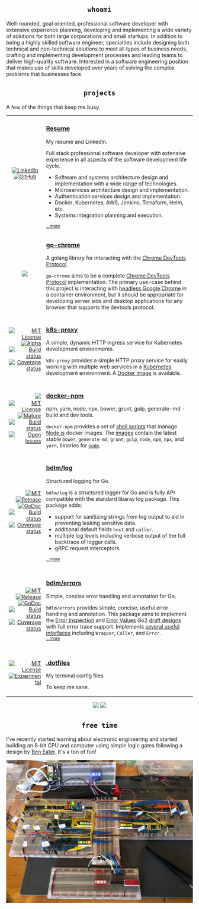 <h2 align="center"><code>whoami</code></h2>

Well-rounded, goal oriented, professional software developer with extensive experience planning, developing and implementing a wide variety of solutions for both large corporations and small startups. In addition to being a highly skilled software engineer, specialties include designing both technical and non-technical solutions to meet all types of business needs, crafting and implementing development processes and leading teams to deliver high-quality software. Interested in a software engineering position that makes use of skills developed over years of solving the complex problems that businesses face.

<h2 align="center"><code>projects</code></h2>

A few of the things that keep me busy.

<table><tr>
    <td width="20%" align="center" valign="middle">
        <a href="https://www.linkedin.com/in/michaelkenney"><img src="https://img.shields.io/badge/LinkedIn-0077B5?style=for-the-badge&logo=linkedin&logoColor=white" alt="LinkedIn"></a>
<a href="https://github.com/mkenney"><img src="https://img.shields.io/badge/GitHub-100000?style=for-the-badge&logo=github&logoColor=white" alt="GitHub"></a>
    </td><td width="80%">
        <h3><a href="https://github.com/mkenney/Resume/blob/master/README.md">Resume</a></h3>
        <p>My resume and LinkedIn.</p>
        <p>
        Full stack professional software developer with extensive experience in all aspects of the software development life cycle.
        <ul>
            <li>Software and systems architecture design and implementation with a wide range of technologies.</li>
            <li>Microservices architecture design and implementation.</li>
            <li>Authentication services design and implementation.</li>
            <li>Docker, Kubernetes, AWS, Jenkins, Terraform, Helm, etc.</li>
            <li>Systems integration planning and execution.</li>
        </ul></p>
        <sup><a href="https://github.com/mkenney/Resume/blob/master/Michael%20Kenney%20-%20Resume.pdf">...more</a></sup>
    </td>
</tr><tr>
    <td width="20%" align="center" valign="middle">
        <a href="https://github.com/mkenney/go-chrome/blob/master/README.md"><img src="https://github.com/mkenney/go-chrome/wiki/assets/images/gopher-logo.png"></a>
    </td><td width="80%">
        <h3><a href="https://github.com/mkenney/go-chrome/blob/master/README.md">go-chrome</a></h3>
        <p>A golang library for interacting with the <a href="https://chromedevtools.github.io/devtools-protocol/">Chrome DevTools Protocol</a>.</p>
        <p><code>go-chrome</code> aims to be a complete <a href="https://chromedevtools.github.io/devtools-protocol/">Chrome DevTools Protocol</a> implementation. The primary use-case behind this project is interacting with <a href="https://developers.google.com/web/updates/2017/04/headless-chrome">headless Google Chrome</a> in a container environment, but it should be appropriate for developing server side and desktop applications for any browser that supports the devtools protocol.</p>
    </td>
</tr><tr>
    <td width="20%" align="right" valign="middle">
        <a href="https://github.com/mkenney/k8s-proxy/blob/master/LICENSE"><img src="https://img.shields.io/github/license/mkenney/k8s-proxy.svg" alt="MIT License"></a>
        <a href="https://github.com/mkenney/software-guides/blob/master/STABILITY-BADGES.md#alpha"><img src="https://img.shields.io/badge/stability-alpha-f4d03f.svg" alt="Alpha"></a>
        <a href="https://travis-ci.org/mkenney/k8s-proxy"><img src="https://travis-ci.org/mkenney/k8s-proxy.svg?branch=master" alt="Build status"></a>
        <a href="https://codecov.io/gh/mkenney/k8s-proxy"><img src="https://img.shields.io/codecov/c/github/mkenney/k8s-proxy/master.svg" alt="Coverage status"></a>
    </td><td width="80%">
        <h3><a href="https://github.com/mkenney/k8s-proxy/blob/master/README.md">k8s-proxy</a></h3>
        <p>A simple, dynamic HTTP ingress service for Kubernetes development environments.</p>
        <p><code>k8s-proxy</code> provides a simple HTTP proxy service for easily working with multiple web services in a <a href="https://kubernetes.io/">Kubernetes</a> development environment. A <a href="https://hub.docker.com/r/mkenney/k8s-proxy/">Docker image</a> is available.</p>
    </td>
</tr><tr>
    <td width="20%" align="right" valign="middle">
        <a href="https://hub.docker.com/r/mkenney/npm"><img src="http://docker-badges.webbedlam.com/image/mkenney/npm"></a>
        <a href="https://github.com/mkenney/docker-npm/blob/master/LICENSE"><img src="https://img.shields.io/github/license/mkenney/docker-npm.svg" alt="MIT License"></a>
        <a href="https://github.com/mkenney/software-guides/blob/master/STABILITY-BADGES.md#mature"><img src="https://img.shields.io/badge/stability-mature-008000.svg" alt="Mature"></a>
        <a href="https://travis-ci.org/mkenney/docker-npm"><img src="https://travis-ci.org/mkenney/docker-npm.svg?branch=master" alt="Build status"></a>
        <a href="https://github.com/mkenney/docker-npm/issues"><img src="https://img.shields.io/github/issues-raw/mkenney/docker-npm.svg" alt="Open Issues"></a>
    </td><td width="80%">
        <h3><a href="https://github.com/mkenney/docker-npm/blob/master/README.md">docker-npm</a></h3>
        <p>npm, yarn, node, npx, bower, grunt, gulp, generate-md - build and dev tools.</p>
        <p><code>docker-npm</code> provides a set of <a href="https://github.com/mkenney/docker-npm/tree/master/bin">shell scripts</a> that manage <a href="https://nodejs.org/">Node.js</a> docker images. The <a href="https://hub.docker.com/r/mkenney/npm/tags/">images</a> contain the latest stable <code>bower</code>, <code>generate-md</code>, <code>grunt</code>, <code>gulp</code>, <code>node</code>, <code>npm</code>, <code>npx</code>, and <code>yarn</code>, binaries for <a href="https://hub.docker.com/_/node/"><code>node</code></a>.</p>
    </td>
</tr><tr>
    <td width="20%" align="right" valign="middle">
        <a href="https://github.com/bdlm/log/blob/master/LICENSE"><img src="https://img.shields.io/badge/license-MIT-blue.svg" alt="MIT"></a>
        <a href="https://github.com/bdlm/log/blob/master/CHANGELOG.md"><img src="https://img.shields.io/github/v/release/bdlm/log" alt="Release"></a>
        <a href="https://pkg.go.dev/github.com/bdlm/log"><img src="https://godoc.org/github.com/bdlm/log?status.svg" alt="GoDoc"></a>
        <a href="https://travis-ci.com/bdlm/log"><img src="https://travis-ci.com/bdlm/log.svg?branch=master" alt="Build status"></a>
        <a href="https://codecov.io/gh/bdlm/log"><img src="https://img.shields.io/codecov/c/github/bdlm/log/master.svg" alt="Coverage status"></a>
    </td><td width="80%">
        <h3><a href="https://github.com/bdlm/log/blob/master/README.md">bdlm/log</a></h3>
        <p>Structured logging for Go.</p>
        <p><code>bdlm/log</code> is a structured logger for Go and is fully API compatible with the standard libaray log package. This package adds:
        <ul>
            <li>support for sanitizing strings from log output to aid in preventing leaking sensitive data.</li>
            <li>additional default fields <code>host</code> and <code>caller</code>.</li>
            <li>multiple log levels including verbose output of the full backtrace of logger calls.</li>
            <li>gRPC request interceptors.</li>
        </ul>
        <sup><a href="https://github.com/bdlm/log/blob/master/README.md">...more</a></sup>
        </p>
    </td>
</tr><tr>
    <td width="20%" align="right" valign="middle">
        <a href="https://github.com/bdlm/errors/blob/master/LICENSE"><img src="https://img.shields.io/github/license/bdlm/errors.svg" alt="MIT"></a>
        <a href="https://github.com/bdlm/errors/blob/master/CHANGELOG.md"><img src="https://img.shields.io/github/v/release/bdlm/errors" alt="Release"></a>
        <a href="https://pkg.go.dev/github.com/bdlm/errors/v2#pkg-examples"><img src="https://godoc.org/github.com/bdlm/errors?status.svg" alt="GoDoc"></a>
        <a href="https://travis-ci.org/bdlm/errors"><img src="https://travis-ci.org/bdlm/errors.svg?branch=master" alt="Build status"></a>
        <a href="https://codecov.io/gh/bdlm/errors"><img src="https://img.shields.io/codecov/c/github/bdlm/errors/master.svg" alt="Coverage status"></a>
    </td><td width="80%">
        <h3><a href="https://github.com/bdlm/errors/blob/master/README.md">bdlm/errors</a></h3>
        <p>Simple, concise error handling and annotation for Go.</p>
        <p><code>bdlm/errors</code> provides simple, concise, useful error handling and annotation. This package aims to implement the <a href="https://go.googlesource.com/proposal/+/master/design/go2draft-error-inspection.md">Error Inspection</a> and <a href="https://go.googlesource.com/proposal/+/master/design/go2draft-error-values-overview.md">Error Values</a> Go2 <a href="https://go.googlesource.com/proposal/+/master/design/go2draft.md">draft designs</a> with full error trace support. Implements <a href="https://github.com/bdlm/std/blob/master/errors/error.go">several useful interfaces</a> including <code>Wrapper</code>, <code>Caller</code>, and <code>Error</code>.
        <br><sup><a href="https://github.com/bdlm/errors/blob/master/README.md">...more</a></sup>
        </p>
    </td>
</tr><tr>
    <td width="20%" align="right" valign="middle">
        <a href="https://github.com/mkenney/.dotfiles/blob/master/LICENSE"><img src="https://img.shields.io/github/license/mkenney/.dotfiles.svg" alt="MIT License"></a>
        <a href="https://github.com/mkenney/software-guides/blob/master/STABILITY-BADGES.md#experimental"><img src="https://img.shields.io/badge/stability-experimental-orange.svg" alt="Experimental"></a>
    </td><td width="80%">
        <h3><a href="https://github.com/mkenney/.dotfiles/blob/master/README.md">.dotfiles</a></h3>
        <p>My terminal config files.</p>
        <p>To keep me sane.</p>
    </td>
</tr></table>

<p align="center">
    <a href="https://github.com/mkenney"><img height="200px" src="https://github-readme-stats.vercel.app/api?username=mkenney&count_private=true&show_icons=true&theme=react" /></a>
    <a href="https://github.com/mkenney"><img height="200px" src="https://github-readme-stats.vercel.app/api/top-langs/?username=mkenney&theme=react&hide=perl,vim+script,html,css&langs_count=20&layout=compact" /></a>
</p>

<h2 align="center"><code>free time</code></h2>

I've recently started learning about electronic engineering and started building an 8-bit CPU and computer using simple logic gates following a design by <a href="https://eater.net/8bit">Ben Eater</a>. It's a ton of fun!

![8-bits!](https://github.com/mkenney/mkenney/blob/master/assets/8-bit_CPU.jpg?raw=true)
